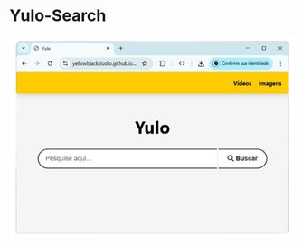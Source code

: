 # Yulo-Search
<img src="https://raw.githubusercontent.com/YellowblackStudio/Yulo-Search/refs/heads/main/image-removebg-preview%20(1).png"></img>
